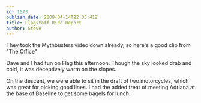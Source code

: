 ```yaml
---
id: 1673
publish_date: 2009-04-14T22:35:41Z
title: Flagstaff Ride Report
author: Steve
---
```

  
They took the Mythbusters video down already, so here's a good clip from "The Office"

Dave and I had fun on Flag this afternoon. Though the sky looked drab and cold, it was deceptively warm on the slopes.

On the descent, we were able to sit in the draft of two motorcycles, which was great for picking good lines. I had the added treat of meeting Adriana at the base of Baseline to get some bagels for lunch.